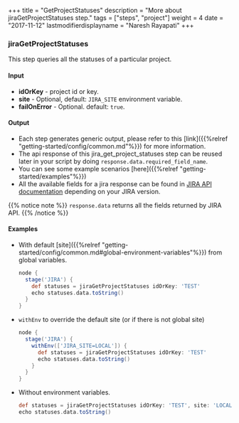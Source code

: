 +++
title = "GetProjectStatuses"
description = "More about jiraGetProjectStatuses step."
tags = ["steps", "project"]
weight = 4
date = "2017-11-12"
lastmodifierdisplayname = "Naresh Rayapati"
+++

### jiraGetProjectStatuses

This step queries all the statuses of a particular project.

#### Input

* **idOrKey** - project id or key.
* **site** - Optional, default: `JIRA_SITE` environment variable.
* **failOnError** - Optional. default: `true`.

#### Output

* Each step generates generic output, please refer to this [link]({{%relref "getting-started/config/common.md"%}}) for more information.
* The api response of this jira_get_project_statuses step can be reused later in your script by doing `response.data.required_field_name`.
* You can see some example scenarios [here]({{%relref "getting-started/examples"%}})
* All the available fields for a jira response can be found in [JIRA API documentation](https://docs.atlassian.com/jira/REST/) depending on your JIRA version.

{{% notice note %}}
`response.data` returns all the fields returned by JIRA API.
{{% /notice %}}

#### Examples

* With default [site]({{%relref "getting-started/config/common.md#global-environment-variables"%}}) from global variables.

    ```groovy
    node {
      stage('JIRA') {
        def statuses = jiraGetProjectStatuses idOrKey: 'TEST'
        echo statuses.data.toString()
      }
    }
    ```
* `withEnv` to override the default site (or if there is not global site)

    ```groovy
    node {
      stage('JIRA') {
        withEnv(['JIRA_SITE=LOCAL']) {
          def statuses = jiraGetProjectStatuses idOrKey: 'TEST'
          echo statuses.data.toString()
        }
      }
    }
    ```
* Without environment variables.

    ```groovy
    def statuses = jiraGetProjectStatuses idOrKey: 'TEST', site: 'LOCAL'
    echo statuses.data.toString()
    ```
